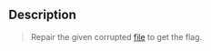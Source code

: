 ## Description
> Repair the given corrupted [file](https://github.com/AhmedMoFawzy/Forensics-Challenges/blob/main/CodefestCTF%202018/It's%20Magic/filename.extension) to get the flag.
